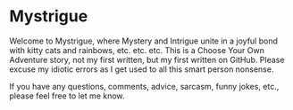 Mystrigue
=========
Welcome to Mystrigue, where Mystery and Intrigue unite in a joyful bond with kitty cats and rainbows, etc. etc. etc.
This is a Choose Your Own Adventure story, not my first written, but my first written on GitHub.
Please excuse my idiotic errors as I get used to all this smart person nonsense.

If you have any questions, comments, advice, sarcasm, funny jokes, etc., please feel free to let me know.
